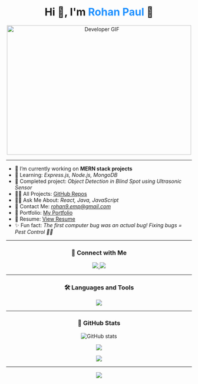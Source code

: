 <h1 align="center">Hi 👋, I'm <span style="color:#1E90FF;">Rohan Paul</span> 🚀</h1>

<p align="center">
  <img src="https://media.giphy.com/media/qgQUggAC3Pfv687qPC/giphy.gif" style="width:500px; height:350px; object-fit: cover;" alt="Developer GIF">
</p>

---

- 💼 I’m currently working on **MERN stack projects**
- 🌱 Learning: *Express.js, Node.js, MongoDB*
- 🔗 Completed project: *Object Detection in Blind Spot using Ultrasonic Sensor*
- 👨‍💻 All Projects: [GitHub Repos](https://github.com/rohaney09?tab=repositories)
- 🙋‍♂️ Ask Me About: *React, Java, JavaScript*
- 📧 Contact Me: *rohan9.emp@gmail.com*
- 📅 Portfolio: [My Portfolio](https://rohaney09.github.io/Digital-Portfolio/)
- 📄 Resume: [View Resume](https://drive.google.com/file/d/1i0atEEE2XMajZQ8vwMQuQ2orsz9kZOPj/view?usp=sharing)
- ✨ Fun fact: *The first computer bug was an actual bug! Fixing bugs = Pest Control 🐛🚀*

---

<h3 align="center">💬 Connect with Me</h3>
<p align="center">
  <a href="https://www.linkedin.com/in/rohanpaul888" target="_blank">
    <img src="https://img.shields.io/badge/LinkedIn-blue?logo=linkedin&style=for-the-badge" />
  </a>
  <a href="https://www.hackerrank.com/profile/rohanxxzy" target="_blank">
    <img src="https://img.shields.io/badge/HackerRank-2EC866?logo=hackerrank&style=for-the-badge" />
  </a>
</p>

---

<h3 align="center">🛠️ Languages and Tools</h3>
<p align="center">
  <img src="https://skillicons.dev/icons?i=java,react,nodejs,mongodb,express,javascript,html,css,figma,mysql,linux,python,c,cpp" />
</p>

---

<h3 align="center">🌟 GitHub Stats</h3>
<p align="center">
  <img src="https://github-readme-stats.vercel.app/api?username=rohaney09&show_icons=true&theme=tokyonight" alt="GitHub stats" />
</p>
<p align="center">
  <img src="https://github-readme-streak-stats.herokuapp.com/?user=rohaney09&theme=radical" />
</p>
<p align="center">
  <img src="https://github-readme-stats.vercel.app/api/top-langs/?username=rohaney09&layout=compact&theme=onedark" />
</p>

---

<p align="center">
  <img src="https://quotes-github-readme.vercel.app/api?type=horizontal&theme=tokyonight"/>
</p>
